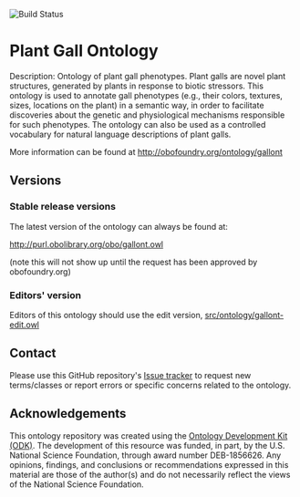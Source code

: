 
![Build Status](https://github.com/adeans/gallont/workflows/CI/badge.svg)
# Plant Gall Ontology

Description: Ontology of plant gall phenotypes. Plant galls are novel plant structures, generated by plants in response to biotic stressors. This ontology is used to annotate gall phenotypes (e.g., their colors, textures, sizes, locations on the plant) in a semantic way, in order to facilitate discoveries about the genetic and physiological mechanisms responsible for such phenotypes. The ontology can also be used as a controlled vocabulary for natural language descriptions of plant galls. 

More information can be found at http://obofoundry.org/ontology/gallont

## Versions

### Stable release versions

The latest version of the ontology can always be found at:

http://purl.obolibrary.org/obo/gallont.owl

(note this will not show up until the request has been approved by obofoundry.org)

### Editors' version

Editors of this ontology should use the edit version, [src/ontology/gallont-edit.owl](src/ontology/gallont-edit.owl)

## Contact

Please use this GitHub repository's [Issue tracker](https://github.com/adeans/gallont/issues) to request new terms/classes or report errors or specific concerns related to the ontology.

## Acknowledgements

This ontology repository was created using the [Ontology Development Kit (ODK)](https://github.com/INCATools/ontology-development-kit). The development of this resource was funded, in part, by the U.S. National Science Foundation, through award number DEB-1856626. Any opinions, findings, and conclusions or recommendations expressed in this material are those of the author(s) and do not necessarily reflect the views of the National Science Foundation.

